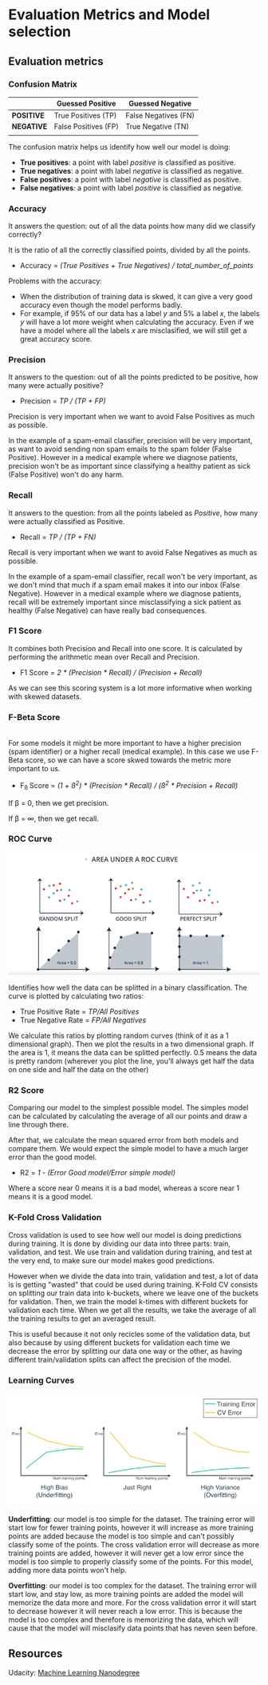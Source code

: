 # **Evaluation Metrics and Model selection**

## **Evaluation metrics**

### **Confusion Matrix**
 |            | **Guessed Positive** | **Guessed Negative** |
 |----  |---- |----  |
 |**POSITIVE**    |True Positives (TP)  |False Negatives (FN) |
 |**NEGATIVE**    |False Positives (FP) |True Negative (TN) |
 |||

 The confusion matrix helps us identify how well our model is doing:
  * **True positives**: a point with label *positive* is classified as positive.
  * **True negatives**: a point with label *negative* is classified as negative.
  * **False positives**: a point with label *negative* is classified as positive.
  * **False negatives**: a point with label *positive* is classified as negative.

  ### **Accuracy**
  It answers the question: out of all the data points how many did we classify correctly?
  
  It is the ratio of all the correctly classified points, divided by all the points.

  * Accuracy =  *(True Positives + True Negatives) / total_number_of_points*

  Problems with the accuracy:
  * When the distribution of training data is skwed, it can give a very good accuracy even though the model performs badly.
  * For example, if 95% of our data has a label _y_ and 5% a label _x_, the labels _y_ will have a lot more weight when calculating the accuracy. Even if we have a model where all the labels _x_ are misclasified, we will still get a great accuracy score.

  ### **Precision**
  It answers to the question: out of all the points predicted to be positive, how many were actually positive?

  * Precision = *TP / (TP + FP)*

  Precision is very important when we want to avoid False Positives as much as possible. 
  
  In the example of a spam-email classifier, precision will be very important, as want to avoid sending non spam emails to the spam folder (False Positive). However in a medical example where we diagnose patients, precision won't be as important since classifying a healthy patient as sick (False Positive) won't do any harm.


### **Recall**

It answers to the question: from all the points labeled as *Positive*, how many were actually classified as Positive.

* Recall = *TP / (TP + FN)*

Recall is very important when we want to avoid False Negatives as much as possible.

In the example of a spam-email classifier, recall won't be very important, as we don't mind that much if a spam email makes it into our inbox (False Negative). However in a medical example where we diagnose patients, recall will be extremely important since misclassifying a sick patient as healthy (False Negative) can have really bad consequences.

### **F1 Score** 

It combines both Precision and Recall into one score. It is calculated by performing the arithmetic mean over Recall and Precision.

* F1 Score = *2 * (Precision * Recall) / (Precision + Recall)*

As we can see this scoring system is a lot more informative when working with skewed datasets.

### **F-Beta Score**
​	
For some models it might be more important to have a higher precision (spam identifier) or a higher recall (medical example). In this case we use F-Beta score, so we can have a score skwed towards the metric more important to us.

* F<sub>ß </sub> Score = *(1 + ß<sup>2</sup>) * (Precision * Recall) / (ß<sup>2</sup> * Precision + Recall)* 

If β = 0, then we get precision.

If β = ∞, then we get recall.



### **ROC Curve**

![Roc Curves](./images/roc_curves.png)

Identifies how well the data can be splitted in a binary classification. The curve is plotted by calculating two ratios:
* True Positive Rate = *TP/All Positives*
* True Negative Rate = *FP/All Negatives*

We calculate this ratios by plotting random curves (think of it as a 1 dimensional graph). Then we plot the results in a two dimensional graph. If the area is 1, it means the data can be splitted perfectly. 0.5 means the data is pretty random (wherever you plot the line, you'll always get half the data on one side and half the data on the other)


### **R2 Score**

Comparing our model to the simplest possible model. The simples model can be calculated by calculating the average of all our points and draw a line through there.

After that, we calculate the mean squared error from both models and compare them. We would expect the simple model to have a much larger error than the good model. 

* R2 = *1 - (Error Good model/Error simple model)*

Where a score near 0 means it is a bad model, whereas a score near 1 means it is a good model.

### **K-Fold Cross Validation**

Cross validation is used to see how well our model is doing predictions during training. It is done by dividing our data into three parts: train, validation, and test. We use train and validation during training, and test at the very end, to make sure our model makes good predictions.

However when we divide the data into train, validation and test, a lot of data is is getting "wasted" that could be used during training. K-Fold CV consists on splitting our train data into k-buckets, where we leave one of the buckets for validation. Then, we train the model k-times with different buckets for validation each time. When we get all the results, we take the average of all the training results to get an averaged result.

This is useful because it not only recicles some of the validation data, but also because by using different buckets for validation each time we decrease the error by splitting our data one way or the other, as having different train/validation splits can affect the precision of the model.


### **Learning Curves**

![Learning Curves](./images/learning_curves.png)

**Underfitting**: our model is too simple for the dataset. The training error will start low for fewer training points, however it will increase as more training points are added because the model is too simple and can't possibly classify some of the points. The cross validation error will decrease as more training points are added, however it will never get a low error since the model is too simple to properly classify some of the points. For this model, adding more data points won't help.

**Overfitting**: our model is too complex for the dataset. The training error will start low, and stay low, as more training points are added the model will memorize the data more and more. For the cross validation error it will start to decrease however it will never reach a low error. This is because the model is too complex and therefore is memorizing the data, which will cause that the model will misclasify data points that has neven seen before.


 ## **Resources**
 Udacity: [Machine Learning Nanodegree](https://www.udacity.com/course/machine-learning-engineer-nanodegree--nd009t)